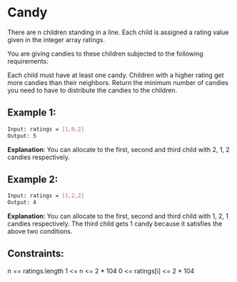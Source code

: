 # Candy

There are n children standing in a line. Each child is assigned a rating value given in the integer array ratings.

You are giving candies to these children subjected to the following requirements:

Each child must have at least one candy.
Children with a higher rating get more candies than their neighbors.
Return the minimum number of candies you need to have to distribute the candies to the children.

## Example 1:

```bash
Input: ratings = [1,0,2]
Output: 5
```

**Explanation**: You can allocate to the first, second and third child with 2, 1, 2 candies respectively.

## Example 2:

```bash
Input: ratings = [1,2,2]
Output: 4
```

**Explanation**: You can allocate to the first, second and third child with 1, 2, 1 candies respectively.
The third child gets 1 candy because it satisfies the above two conditions.

## Constraints:

n == ratings.length
1 <= n <= 2 * 104
0 <= ratings[i] <= 2 * 104